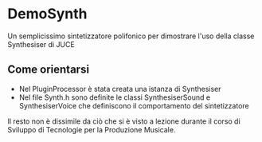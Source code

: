 # DemoSynth
Un semplicissimo sintetizzatore polifonico per dimostrare l'uso della classe Synthesiser di JUCE

## Come orientarsi
* Nel PluginProcessor è stata creata una istanza di Synthesiser
* Nel file Synth.h sono definite le classi SynthesiserSound e SynthesiserVoice che definiscono il comportamento del sintetizzatore

Il resto non è dissimile da ciò che si è visto a lezione durante il corso di Sviluppo di Tecnologie per la Produzione Musicale.
